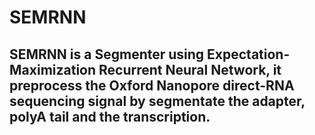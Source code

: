 # SEMRNN
## SEMRNN is a Segmenter using Expectation-Maximization Recurrent Neural Network, it preprocess the Oxford Nanopore direct-RNA sequencing signal by segmentate the adapter, polyA tail and the transcription.
